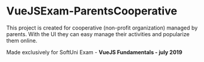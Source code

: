 # VueJSExam-ParentsCooperative
This project is created for cooperative (non-profit organization) managed by parents. With the UI they can easy manage their activities and popularize them online. 

Made exclusively for SoftUni Exam - <b>VueJS Fundamentals - july 2019</b>
